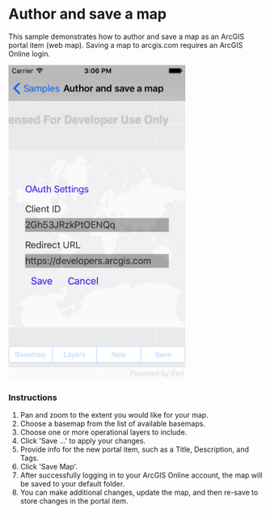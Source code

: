 # Author and save a map

This sample demonstrates how to author and save a map as an ArcGIS portal item (web map). Saving a map to arcgis.com requires an ArcGIS Online login.

<img src="AuthorMap.jpg" width="350"/>

### Instructions

1. Pan and zoom to the extent you would like for your map. 
2. Choose a basemap from the list of available basemaps. 
3. Choose one or more operational layers to include. 
4. Click 'Save ...' to apply your changes. 
5. Provide info for the new portal item, such as a Title, Description, and Tags. 
6. Click 'Save Map'. 
7. After successfully logging in to your ArcGIS Online account, the map will be saved to your default folder. 
8. You can make additional changes, update the map, and then re-save to store changes in the portal item.